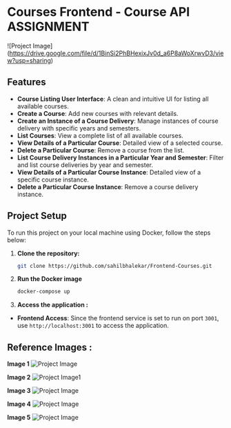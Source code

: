 
# Courses Frontend - Course API ASSIGNMENT

![Project Image] (https://drive.google.com/file/d/1BinSi2PhBHexixJv0d_a6P8aWoXrwvD3/view?usp=sharing)


## Features

- **Course Listing User Interface**: A clean and intuitive UI for listing all available courses.
- **Create a Course**: Add new courses with relevant details.
- **Create an Instance of a Course Delivery**: Manage instances of course delivery with specific years and semesters.
- **List Courses**: View a complete list of all available courses.
- **View Details of a Particular Course**: Detailed view of a selected course.
- **Delete a Particular Course**: Remove a course from the list.
- **List Course Delivery Instances in a Particular Year and Semester**: Filter and list course deliveries by year and semester.
- **View Details of a Particular Course Instance**: Detailed view of a specific course instance.
- **Delete a Particular Course Instance**: Remove a course delivery instance.

## Project Setup

To run this project on your local machine using Docker, follow the steps below:

1. **Clone the repository:**

   ```bash
   git clone https://github.com/sahilbhalekar/Frontend-Courses.git

2. **Run the Docker image**

   ```bash
   docker-compose up

3. **Access the application :**
  - **Frontend Access**: Since the frontend service is set to run on port `3001`, use `http://localhost:3001` to access the              application.
   
##  Reference Images :
**Image 1**
![Project Image]()

**Image 2**
![Project Image1](https://drive.google.com/file/d/1dD5aTX3XDXiwQwNCq9Y952fB6emtb2Pf/view?usp=sharing)

**Image 3**
![Project Image](https://drive.google.com/file/d/1OuuNidJamvStZVHQJJ7faPycEHWUPdz7/view?usp=sharing)

**Image 4**
![Project Image](https://drive.google.com/file/d/1_QJ2hDqEIZ0UH6xV85xQU6II5qgEvMKC/view?usp=sharing)

**Image 5**
![Project Image](https://drive.google.com/file/d/1wDPUe1YFfwNDKmIwS4wZjRDeon4IpWXG/view?usp=sharing)



      
   
